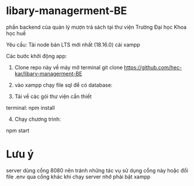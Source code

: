# libary-managerment-BE
phần backend của quản lý mượn trả sách tại thư viện Trường Đại học Khoa học huế

Yêu cầu:
Tải node bản LTS mới nhất (18.16.0)
cài xampp

Các bước khởi động app:
1. Clone repo này về máy 
mở terminal
git clone https://github.com/hec-kar/libary-managerment-BE

2. vào xampp chạy file sql để có database:


3. Tải về các gói thư viện cần thiết

terminal:
npm install


4. Chạy chương trình:

npm start

# Lưu ý 
server dùng cổng 8080 nên tránh những tác vụ sử dụng cổng này hoặc đổi file .env qua cổng khác
khi chạy server nhớ phải bật xampp
